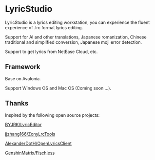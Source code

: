 # LyricStudio

LyricStudio is a lyrics editing workstation, you can experience the fluent experience of .lrc format lyrics editing.

Support for AI and other translations, Japanese romanization, Chinese traditional and simplified conversion, Japanese moji error detection.

Support to get lyrics from NetEase Cloud, etc.

## Framework

Base on Avalonia.

Support Windows OS and Mac OS (Coming soon ...).

## Thanks

Inspired by the following open source projects:

[BYJRK/LyricEditor](https://github.com/BYJRK/LyricEditor)

[jjzhang166/ZonyLrcTools](https://github.com/jjzhang166/ZonyLrcTools)

[AlexanderDotH/OpenLyricsClient](https://github.com/AlexanderDotH/OpenLyricsClient)

[GenshinMatrix/Fischless](https://github.com/GenshinMatrix/Fischless)

